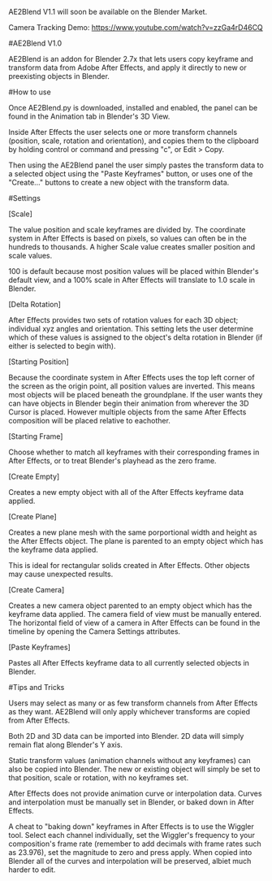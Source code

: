 AE2Blend V1.1 will soon be available on the Blender Market.

Camera Tracking Demo: https://www.youtube.com/watch?v=zzGa4rD46CQ

#AE2Blend V1.0

AE2Blend is an addon for Blender 2.7x that lets users copy keyframe and transform data from Adobe After Effects, and apply it directly to new or preexisting objects in Blender.

#How to use

Once AE2Blend.py is downloaded, installed and enabled, the panel can be found in the Animation tab in Blender's 3D View.

Inside After Effects the user selects one or more transform channels (position, scale, rotation and orientation), and copies them to the clipboard by holding control or command and pressing "c", or Edit > Copy.

Then using the AE2Blend panel the user simply pastes the transform data to a selected object using the "Paste Keyframes" button, or uses one of the "Create..." buttons to create a new object with the transform data.

#Settings

[Scale]

The value position and scale keyframes are divided by. The coordinate system in After Effects is based on pixels, so values can often be in the hundreds to thousands. A higher Scale value creates smaller position and scale values.

100 is default because most position values will be placed within Blender's default view, and a 100% scale in After Effects will translate to 1.0 scale in Blender.

[Delta Rotation]

After Effects provides two sets of rotation values for each 3D object; individual xyz angles and orientation. This setting lets the user determine which of these values is assigned to the object's delta rotation in Blender (if either is selected to begin with).

[Starting Position]

Because the coordinate system in After Effects uses the top left corner of the screen as the origin point, all position values are inverted. This means most objects will be placed beneath the groundplane. If the user wants they can have objects in Blender begin their animation from wherever the 3D Cursor is placed. However multiple objects from the same After Effects composition will be placed relative to eachother.

[Starting Frame]

Choose whether to match all keyframes with their corresponding frames in After Effects, or to treat Blender's playhead as the zero frame.

[Create Empty]

Creates a new empty object with all of the After Effects keyframe data applied.

[Create Plane]

Creates a new plane mesh with the same porportional width and height as the After Effects object. The plane is parented to an empty object which has the keyframe data applied.

This is ideal for rectangular solids created in After Effects. Other objects may cause unexpected results.

[Create Camera]

Creates a new camera object parented to an empty object which has the keyframe data applied. The camera field of view must be manually entered. The horizontal field of view of a camera in After Effects can be found in the timeline by opening the Camera Settings attributes.

[Paste Keyframes]

Pastes all After Effects keyframe data to all currently selected objects in Blender.

#Tips and Tricks

Users may select as many or as few transform channels from After Effects as they want. AE2Blend will only apply whichever transforms are copied from After Effects.

Both 2D and 3D data can be imported into Blender. 2D data will simply remain flat along Blender's Y axis.

Static transform values (animation channels without any keyframes) can also be copied into Blender. The new or existing object will simply be set to that position, scale or rotation, with no keyframes set.

After Effects does not provide animation curve or interpolation data. Curves and interpolation must be manually set in Blender, or baked down in After Effects.

A cheat to "baking down" keyframes in After Effects is to use the Wiggler tool. Select each channel individually, set the Wiggler's frequency to your composition's frame rate (remember to add decimals with frame rates such as 23.976), set the magnitude to zero and press apply. When copied into Blender all of the curves and interpolation will be preserved, albiet much harder to edit.
